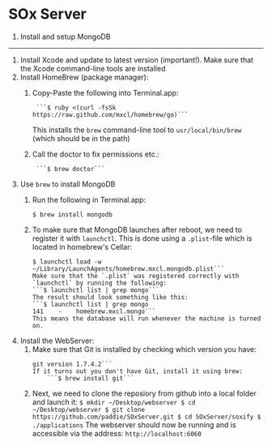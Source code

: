 SOx Server
=======================================

1. Install and setup MongoDB
----------------------------
1. Install Xcode and update to latest version (important!). Make sure that the Xcode command-line tools are installed
2. Install HomeBrew (package manager):
    1. Copy-Paste the following into Terminal.app:

            ```$ ruby <(curl -fsSk https://raw.github.com/mxcl/homebrew/go)```

        This installs the `brew` command-line tool to `usr/local/bin/brew` (which should be in the path)
    2. Call the doctor to fix permissions etc.:

            ```$ brew doctor```

3. Use `brew` to install MongoDB
    1. Run the following in Terminal.app:

        ```$ brew install mongodb```
        
    2. To make sure that MongoDB launches after reboot, we need to register it with `launchctl`. This is done using a `.plist`-file which is located in homebrew's Cellar:
        ```$ cp /usr/local/Cellar/mongodb/<version>-x86_64/homebrew.mxcl.mongodb.plist /Library/LaunchAgents
        $ launchctl load -w ~/Library/LaunchAgents/homebrew.mxcl.mongodb.plist```
        Make sure that the `.plist` was registered correctly with `launchctl` by running the following:
        ```$ launchctl list | grep mongo```
        The result should look something like this:
        ```$ launchctl list | grep mongo
        141    -    homebrew.mxcl.mongo```
        This means the database will run whenever the machine is turned on.
4. Install the WebServer:
    1. Make sure that Git is installed by checking which version you have:
        ```$ git --version
        git version 1.7.4.2```
        If it turns out you don't have Git, install it using brew:
            ```$ brew install git```
    2. Next, we need to clone the reposiory from github into a local folder and launch it:
            ```$ mkdir ~/Desktop/webserver
            $ cd ~/Desktop/webserver
            $ git clone https://github.com/paddie/SOxServer.git
            $ cd SOxServer/soxify
            $ ./applications```
        The webserver should now be running and is accessible via the address:
            ```http://localhost:6060```